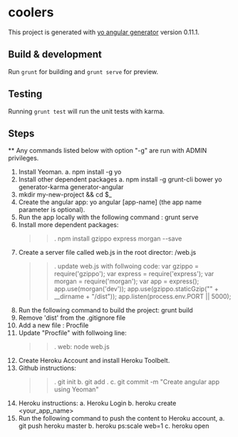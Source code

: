 # coolers

This project is generated with [yo angular generator](https://github.com/yeoman/generator-angular)
version 0.11.1.

## Build & development

Run `grunt` for building and `grunt serve` for preview.

## Testing

Running `grunt test` will run the unit tests with karma.

## Steps

** Any commands listed below with option "-g" are run with ADMIN privileges.

1. Install Yeoman.
    a. npm install -g yo
2. Install other dependent packages
    a. npm install -g grunt-cli bower yo generator-karma generator-angular
3. mkdir my-new-project && cd $_
4. Create the angular app: yo angular [app-name] (the app name parameter is optional).
5. Run the app locally with the following command : grunt serve
6. Install more dependent packages:
    >>. npm install gzippo express morgan --save
7. Create a server file called web.js in the root director: /web.js
    >>. update web.js with follwoing code:
        var gzippo = require('gzippo');
        var express = require('express');
        var morgan = require('morgan');
        var app = express();
        app.use(morgan('dev'));
        app.use(gzippo.staticGzip("" + __dirname + "/dist"));
        app.listen(process.env.PORT || 5000);
8. Run the following command to build the project: grunt build
9. Remove 'dist' from the .gitignore file
10. Add a new file : Procfile
11. Update "Procfile" with follwoing line:
    >>. web: node web.js
12. Create Heroku Account and install Heroku Toolbelt.
13. Github instructions:
    >>. git init
    b. git add .
    c. git commit -m "Create angular app using Yeoman"
14. Heroku instructions:
    a. Heroku Login
    b. heroku create <your_app_name>
15. Run the following command to push the content to Heroku account,
    a. git push heroku master
    b. heroku ps:scale web=1
    c. heroku open
